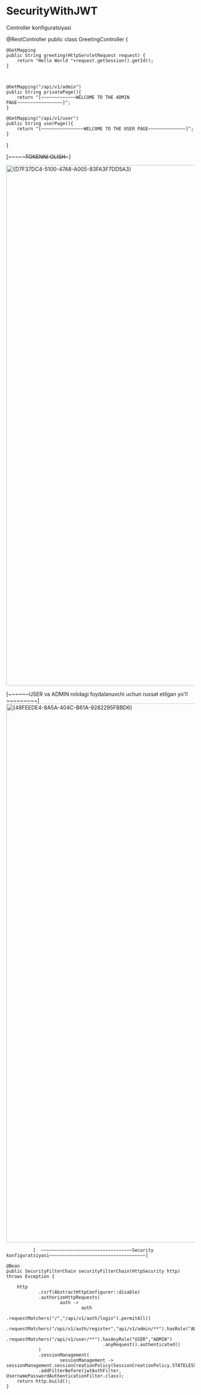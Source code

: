 ﻿# SecurityWithJWT




 
Controller konfiguratsiyasi


@RestController
public class GreetingController {

    @GetMapping
    public String greeting(HttpServletRequest request) {
        return "Hello World "+request.getSession().getId();
    }



    @GetMapping("/api/v1/admin")
    public String privatePage(){
        return "[~~~~~~~~~~~~~WELCOME TO THE ADMIN PAGE~~~~~~~~~~~~~~~~~]";
    }

    @GetMapping("/api/v1/user")
    public String userPage(){
        return "[~~~~~~~~~~~~~~~~WELCOME TO THE USER PAGE~~~~~~~~~~~~~~]";
    }
}

[~~~~~~~~~~~~~~~~~~~~~TOKENNI OLISH~~~~~~~~~~~~~~~~~]

<img width="2556" height="1391" alt="{D7F37DC4-5100-47A8-A005-83FA3F7DD5A3}" src="https://github.com/user-attachments/assets/291c5d48-246b-4fae-8aab-4b9f8ac7ffb9" />



[~~~~~~USER va ADMIN  rolidagi foydalanuvchi uchun ruxsat etilgan yo'l! ~~~~~~~~~]
<img width="2560" height="1440" alt="{48FEEDE4-8A5A-404C-B61A-9282295FBBD6}" src="https://github.com/user-attachments/assets/6d771bc7-c86f-4133-9d68-3dfc876849a8" />



              [  ~~~~~~~~~~~~~~~~~~~~~~~~~~~~~~~~~~Security konfiguratsiyasi~~~~~~~~~~~~~~~~~~~~~~~~~~~~~~~~~~~~]

    @Bean
    public SecurityFilterChain securityFilterChain(HttpSecurity http) throws Exception {

        http
                .csrf(AbstractHttpConfigurer::disable)
                .authorizeHttpRequests(
                        auth ->
                                auth
                                        .requestMatchers("/","/api/v1/auth/login").permitAll()
                                        .requestMatchers("/api/v1/auth/register","api/v1/admin/**").hasRole("ADMIN")
                                        .requestMatchers("/api/v1/user/**").hasAnyRole("USER","ADMIN")
                                        .anyRequest().authenticated()
                )
                .sessionManagement(
                        sessionManagement -> sessionManagement.sessionCreationPolicy(SessionCreationPolicy.STATELESS))
                .addFilterBefore(jwtAuthFilter, UsernamePasswordAuthenticationFilter.class);
        return http.build();
    }







